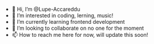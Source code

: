 - 👋 Hi, I’m @Lupe-Accareddu
- 👀 I’m interested in coding, lerning, music!
- 🌱 I’m currently learning frontend development
- 💞️ I’m looking to collaborate on no one for the moment
- 📫 How to reach me here for now, will update this soon!

<!---
Lupe-Accareddu/Lupe-Accareddu is a ✨ special ✨ repository because its `README.md` (this file) appears on your GitHub profile.
You can click the Preview link to take a look at your changes.
--->
